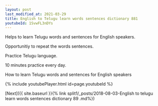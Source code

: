 ```yaml
---
layout: post
last_modified_at: 2021-03-29
title: English to Telugu learn words sentences dictionary 881 
youtubeId: 1SvwFL3nDYs
---
```

 
 
Helps to learn Telugu words and sentences for English speakers.

Opportunitiy to repeat the words sentences. 

Practice Telugu language. 
 
10 minutes practice every day. 
 
How to learn Telugu words and sentences for English speakers 
 
{% include youtubePlayer.html id=page.youtubeId %}
 
 
[Next]({{ site.baseurl }}{% link  split1/_posts/2018-08-03-English to telugu learn words sentences dictionary 89 .md%})
 
